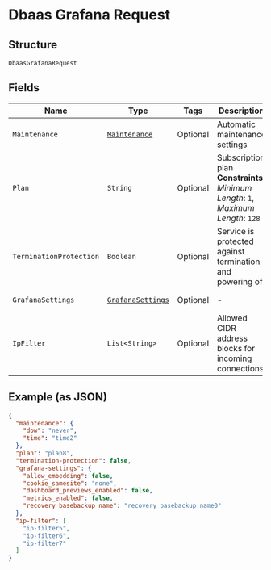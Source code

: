 
# Dbaas Grafana Request

## Structure

`DbaasGrafanaRequest`

## Fields

| Name | Type | Tags | Description | Getter | Setter |
|  --- | --- | --- | --- | --- | --- |
| `Maintenance` | [`Maintenance`](../../doc/models/maintenance.md) | Optional | Automatic maintenance settings | Maintenance getMaintenance() | setMaintenance(Maintenance maintenance) |
| `Plan` | `String` | Optional | Subscription plan<br>**Constraints**: *Minimum Length*: `1`, *Maximum Length*: `128` | String getPlan() | setPlan(String plan) |
| `TerminationProtection` | `Boolean` | Optional | Service is protected against termination and powering off | Boolean getTerminationProtection() | setTerminationProtection(Boolean terminationProtection) |
| `GrafanaSettings` | [`GrafanaSettings`](../../doc/models/grafana-settings.md) | Optional | - | GrafanaSettings getGrafanaSettings() | setGrafanaSettings(GrafanaSettings grafanaSettings) |
| `IpFilter` | `List<String>` | Optional | Allowed CIDR address blocks for incoming connections | List<String> getIpFilter() | setIpFilter(List<String> ipFilter) |

## Example (as JSON)

```json
{
  "maintenance": {
    "dow": "never",
    "time": "time2"
  },
  "plan": "plan8",
  "termination-protection": false,
  "grafana-settings": {
    "allow_embedding": false,
    "cookie_samesite": "none",
    "dashboard_previews_enabled": false,
    "metrics_enabled": false,
    "recovery_basebackup_name": "recovery_basebackup_name0"
  },
  "ip-filter": [
    "ip-filter5",
    "ip-filter6",
    "ip-filter7"
  ]
}
```


